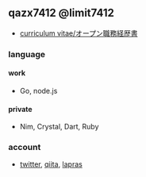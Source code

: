 ## qazx7412 @limit7412
  - [curriculum vitae/オープン職務経歴書](https://github.com/limit7412/curriculum_vitae)

### language
#### work
  - Go, node.js
#### private
  - Nim, Crystal, Dart, Ruby

### account
  - [twitter](https://twitter.com/qazx7412), [qiita](https://qiita.com/qazx7412), [lapras](https://lapras.com/public/8BHGKGL)
